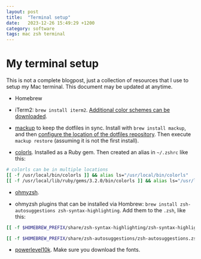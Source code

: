 ```yaml
---
layout: post
title:  "Terminal setup"
date:   2023-12-26 15:49:29 +1200
category: software
tags: mac zsh terminal
---
```


# My terminal setup

This is not a complete blogpost, just a collection of resources that I use
to setup my Mac terminal. This document may be updated at anytime.

* Homebrew

* iTerm2: `brew install iterm2`. [Additional color schemes can be downloaded](https://iterm2colorschemes.com).

* [mackup](https://github.com/lra/mackup) to keep the dotfiles in sync. Install with `brew install mackup`, and then [configure the location of the dotfiles repository](https://github.com/lra/mackup/blob/master/doc/README.md). Then execute `mackup restore` (assuming it is not the first install).

* [colorls](https://github.com/athityakumar/colorls). Installed as a Ruby gem. Then created an alias in `~/.zshrc` like this:

```zsh
# colorls can be in multiple locations
[[ -f /usr/local/bin/colorls ]] && alias ls="/usr/local/bin/colorls"
[[ -f /usr/local/lib/ruby/gems/3.2.0/bin/colorls ]] && alias ls="/usr/local/lib/ruby/gems/3.2.0/bin/colorls"
```

* [ohmyzsh](https://ohmyz.sh).

* ohmyzsh plugins that can be installed via Hombrew: `brew install zsh-autosuggestions zsh-syntax-highlighting`. Add them to the `.zsh`, like this:

```zsh
[[ -f $HOMEBREW_PREFIX/share/zsh-syntax-highlighting/zsh-syntax-highlighting.zsh ]] && source $HOMEBREW_PREFIX/share/zsh-syntax-highlighting/zsh-syntax-highlighting.zsh

[[ -f $HOMEBREW_PREFIX/share/zsh-autosuggestions/zsh-autosuggestions.zsh ]] && source $HOMEBREW_PREFIX/share/zsh-autosuggestions/zsh-autosuggestions.zsh
```

* [powerlevel10k](https://github.com/romkatv/powerlevel10k). Make sure you download the fonts.
